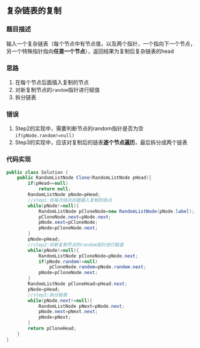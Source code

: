 ## 复杂链表的复制

### 题目描述

输入一个复杂链表（每个节点中有节点值，以及两个指针，一个指向下一个节点，另一个特殊指针指向**任意一个节点**），返回结果为复制后复杂链表的head

### 思路

1. 在每个节点后面插入复制的节点
2. 对新复制节点的`random`指针进行赋值
3. 拆分链表

### 错误

1. Step2的实现中，需要判断节点的random指针是否为空 `if(pNode.random!=null)`
2. Step3的实现中，应该对复制后的链表**逐个节点遍历**，最后拆分成两个链表

### 代码实现

```java
public class Solution {
    public RandomListNode Clone(RandomListNode pHead){
        if(pHead==null)
            return null;
        RandomListNode pNode=pHead;
        //step1:在每次结点后面插入复制的结点
        while(pNode!=null){
            RandomListNode pCloneNode=new RandomListNode(pNode.label);
            pCloneNode.next=pNode.next;
            pNode.next=pCloneNode;
            pNode=pCloneNode.next;
        }
        pNode=pHead;
        //step2:对新复制节点的random指针进行赋值
        while(pNode!=null){
            RandomListNode pCloneNode=pNode.next;
            if(pNode.random!=null)
                pCloneNode.random=pNode.random.next;
            pNode=pCloneNode.next;
        }
        RandomListNode pCloneHead=pHead.next;
        pNode=pHead;
        //step3:拆分链表
        while(pNode.next!=null){
            RandomListNode pNext=pNode.next;
            pNode.next=pNext.next;
            pNode=pNext;
        }
        return pCloneHead;
    }
}
```

